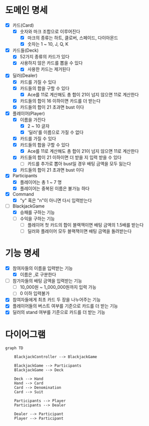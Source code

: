 # 도메인 명세
- [x] 카드(Card)
  - [x] 숫자와 마크 조합으로 이루어진다
    - [x] 마크의 종류는 하트, 클로버, 스페이드, 다이아몬드
    - [x] 숫자는 1 ~ 10, J, Q, K
- [x] 카드들(Deck)
  - [x] 52가지 종류의 카드가 있다
  - [x] 사용하지 않은 카드를 뽑을 수 있다
    - [x] 사용한 카드는 제거된다
- [x] 딜러(Dealer)
  - [x] 카드를 가질 수 있다
  - [x] 카드들의 합을 구할 수 있다
    - [x] Ace를 11로 계산해도 총 합이 21이 넘지 않으면 11로 계산한다
  - [x] 카드들의 합이 16 이하이면 카드를 더 받는다
  - [x] 카드들의 합이 21 초과면 bust 이다
- [x] 플레이어(Player)
  - [x] 이름을 가진다
    - [x] 2 ~ 10 글자
    - [x] '딜러'를 이름으로 가질 수 없다
  - [x] 카드를 가질 수 있다
  - [x] 카드들의 합을 구할 수 있다
    - [x] Ace를 11로 계산해도 총 합이 21이 넘지 않으면 11로 계산한다
  - [x] 카드들의 합이 21 이하이면 더 받을 지 입력 받을 수 있다
    - [ ] 카드를 추가로 뽑아 bust일 경우 배팅 금액을 모두 잃는다 
  - [x] 카드들의 합이 21 초과면 bust 이다
- [x] Participants
  - [x] 플레이어는 총 1 ~ 7 명
  - [x] 플레이어는 중복된 이름은 불가능 하다
- [x] Command
  - [x] "y" 혹은 "n"이 아니면 다시 입력받는다
- [ ] BlackjackGame
  - [x] 승패를 구하는 기능
  - [ ] 수익을 구하는 기능
    - [ ] 플레이어 첫 카드의 합이 블랙잭이면 배팅 금액의 1.5배를 받는다
    - [ ] 딜러와 플레이어 모두 블랙잭이면 배팅 금액을 돌려받는다

# 기능 명세

- [x] 참여자들의 이름을 입력받는 기능
  - [x] 이름은 ,로 구분한다
- [ ] 참가자들의 배팅 금액을 입력받는 기능
  - [ ] 10_000원 ~ 1_000_000원까지 입력 가능
  - [ ] 0 이하 입력불가
- [x] 참여자들에게 최초 카드 두 장을 나누어주는 기능
- [x] 플레이어들의 버스트 여부를 기준으로 카드를 더 받는 기능
- [x] 딜러의 stand 여부를 기준으로 카드를 더 받는 기능

# 다이어그램

```mermaid
graph TD

    BlackjackController --> BlackjackGame
    
    BlackjackGame --> Participants
    BlackjackGame --> Deck

    Deck --> Hand
    Hand --> Card
    Card --> Denomination
    Card --> Suit

    Participants --> Player
    Participants --> Dealer

    Dealer --> Participant
    Player --> Participant
    
```